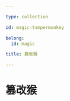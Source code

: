 ```yaml
---

type: collection

id: magic-tampermonkey

belong:
  id: magic

title: 篡改猴

---
```


# 篡改猴

<ShowBreadcrumb />

<ShowResources/>
